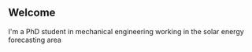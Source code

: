## Welcome
I'm a PhD student in mechanical engineering working in the solar energy forecasting area
